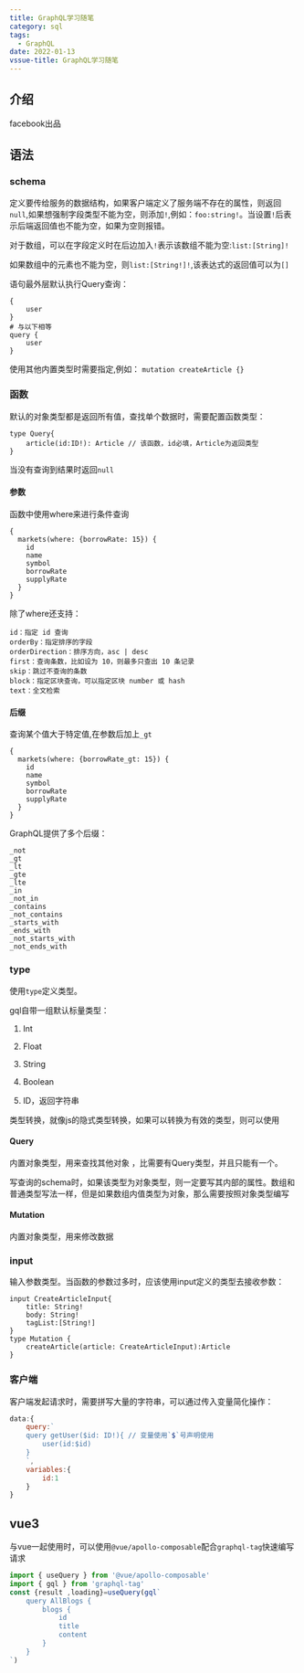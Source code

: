```yaml
---
title: GraphQL学习随笔
category: sql
tags:
  - GraphQL
date: 2022-01-13
vssue-title: GraphQL学习随笔
---
```


## 介绍

facebook出品

## 语法

### schema

定义要传给服务的数据结构，如果客户端定义了服务端不存在的属性，则返回`null`,如果想强制字段类型不能为空，则添加`!`,例如：`foo:string!`。当设置`!`后表示后端返回值也不能为空，如果为空则报错。

对于数组，可以在字段定义时在后边加入`!`表示该数组不能为空:`list:[String]!`

如果数组中的元素也不能为空，则`list:[String!]!`,该表达式的返回值可以为`[]`

语句最外层默认执行Query查询：

```
{
	user
}
# 与以下相等
query {
	user
}
```

使用其他内置类型时需要指定,例如： `mutation createArticle {}`

### 函数

 默认的对象类型都是返回所有值，查找单个数据时，需要配置函数类型：

```
type Query{
	article(id:ID!): Article // 该函数，id必填，Article为返回类型
}
```

当没有查询到结果时返回`null`

#### 参数

函数中使用where来进行条件查询

```
{
  markets(where: {borrowRate: 15}) {
    id
    name
    symbol
    borrowRate
    supplyRate
  }
}

```

除了where还支持：

```
id：指定 id 查询
orderBy：指定排序的字段
orderDirection：排序方向，asc | desc
first：查询条数，比如设为 10，则最多只查出 10 条记录
skip：跳过不查询的条数
block：指定区块查询，可以指定区块 number 或 hash
text：全文检索
```



#### 后缀

查询某个值大于特定值,在参数后加上`_gt`

```
{
  markets(where: {borrowRate_gt: 15}) {
    id
    name
    symbol
    borrowRate
    supplyRate
  }
}

```

GraphQL提供了多个后缀：

```
_not
_gt
_lt
_gte
_lte
_in
_not_in
_contains
_not_contains
_starts_with
_ends_with
_not_starts_with
_not_ends_with
```



### type

使用`type`定义类型。

gql自带一组默认标量类型：

1. Int

2. Float

3. String

4. Boolean

5. ID，返回字符串

   

类型转换，就像js的隐式类型转换，如果可以转换为有效的类型，则可以使用



#### Query

内置对象类型，用来查找其他对象 ，比需要有Query类型，并且只能有一个。

写查询的schema时，如果该类型为对象类型，则一定要写其内部的属性。数组和普通类型写法一样，但是如果数组内值类型为对象，那么需要按照对象类型编写

#### Mutation

内置对象类型，用来修改数据

### input

输入参数类型。当函数的参数过多时，应该使用input定义的类型去接收参数：

```
input CreateArticleInput{
	title: String!
	body: String!
	tagList:[String!]
} 
type Mutation {
	createArticle(article: CreateArticleInput):Article
}
```

### 客户端

客户端发起请求时，需要拼写大量的字符串，可以通过传入变量简化操作：

```js
data:{
	query:`
	query getUser($id: ID!){ // 变量使用`$`号声明使用
		user(id:$id)
	}
	`,
	variables:{
		id:1 
	}
}
```



## vue3

与vue一起使用时，可以使用`@vue/apollo-composable`配合`graphql-tag`快速编写请求

```js
import { useQuery } from '@vue/apollo-composable'
import { gql } from 'graphql-tag'
const {result ,loading}=useQuery(gql`
	query AllBlogs {
		blogs {
			id
			title
			content
		}
	}
`)
```

